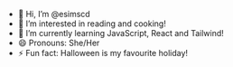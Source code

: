 - 👋 Hi, I’m @esimscd
- 👀 I’m interested in reading and cooking!
- 🌱 I’m currently learning JavaScript, React and Tailwind!
- 😄 Pronouns: She/Her
- ⚡ Fun fact: Halloween is my favourite holiday!

<!---
esimscd/esimscd is a ✨ special ✨ repository because its `README.md` (this file) appears on your GitHub profile.
You can click the Preview link to take a look at your changes.
--->
